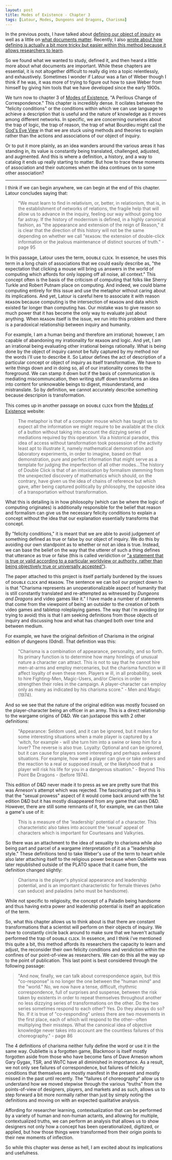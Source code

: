 ```yaml
---
layout: post
title: Modes of Existence - Chapter 3
tags: [Latour, Modes, Dungeons and Dragons, Charisma]
---
```


In the previous posts, I have talked about [defining our object of inquiry](https://nicklalone.com/2025/04/14/modes-defining-1) as well as a little on [what documents matter](https://nicklalone.com/2025/04/20/modes-docs-2). Recently, I also [wrote about how defining is actually a bit more tricky but easier within this method because it allows researchers to learn](https://nicklalone.com/2025/05/05/modes-learning). 

So we found what we wanted to study, defined it, and then heard a little more about what documents are important. While these chapters are essential, it is not altogether difficult to really dig into a topic relentlessly, and exhaustively. Sometimes I wonder if Latour was a fan of Weber though I think if he was, it was more of trying to figure out how to save Weber from himself by giving him tools that we have developed since the early 1900s.

We turn now to chapter 3 of [Modes of Existence](http://modesofexistence.org/#faq), "A Perilous Change of Correspondence." This chapter is incredibly dense. It ocilates between the "felicity conditions" or the conditions within which we can use language to achieve a description that is useful and the nature of knowledge as it moves among different networks. In specific, we are concerning ourselves about the trap of logic, the trap of reason, the trap of what Bourdieu might call the [God's Eye View](https://journals.sagepub.com/doi/abs/10.1177/0263276403206004?int.sj-abstract.similar-articles.7) in that we are stuck using methods and theories to explain rather than the actions and associations of our object of inquiry.

Or to put it more plainly, as an idea wanders around the various areas it has standing in, its value is constantly being translated, challenged, adjusted, and augmented. And this is where a definition, a history, and a way to catalog it ends up really starting to matter. But how to trace these moments of association and their outcomes when the idea continues on to some other association?

---

I think if we can begin anywhere, we can begin at the end of this chapter. Latour concludes saying that: 

> "We must learn to find in relativism, or, better, in relationism, that is, in the establishment of networks of relations, the fragile help that will allow us to advance in the inquiry, feeling our way without going too far astray. If the history of modernism is defined, in a highly canonical fashion, as "the appearance and extension of the reign of Reason," it is clear that the direction of this history will not be the same depending on whether we call "ʀᴇᴀsᴏɴ: the extension of double-click information or the jealous maintenance of distinct sources of truth." - page 95

In this passage, Latour uses the term, ᴅᴏᴜʙʟᴇ ᴄʟɪᴄᴋ. In essence, he uses this term in a long chain of associations that we could easily describe as, "the expectation that clicking a mouse will bring us answers in the world of computing which affords for only lopping off all noise, all context." This concept often is the basis of the criticism of computing that folks like Sherry Turkle and Robert Putnam place on computing. And indeed, we could blame computing entirely for this issue and use the metaphor without caring about its implications. And yet, Latour is careful here to associate it with reason ʀᴇᴀsᴏɴ because computing is the intersection of ʀᴇᴀsᴏɴ and data which existed far longer than computing has. Our mistake was to give reason so much power that it has become the only way to evaluate just about anything. When ʀᴇᴀsᴏɴ itself is the issue, we run into this problem and there is a paradoxical relationship between inquiry and humanity. 

For example, I am a human being and therefore am irrational; however, I am capable of abandoning my irrationality for ʀᴇᴀsᴏɴ and logic. And yet, I am an irrational being evaluating other irrational beings rationally. What is being done by the object of inquiry cannot be fully captured by my method nor the words i'll use to describe it. So Latour defines the act of description of a particular concept or object of inquiry as itself transformative. We have to write things down and in doing so, all of our irrationality comes to the foreground. We can stamp it down but if the basis of communication is mediating miscommuncation, then writing stuff down transforms an idea into content for unknowable beings to digest, misunderstand, and mistranslate. So by definition, we cannot accurately describe something because descripion is transformation. 

This comes up in another passage on ᴅᴏᴜʙʟᴇ ᴄʟɪᴄᴋ from the [Modes of Existence](http://modesofexistence.org/) website:

>The metaphor is that of a computer mouse which has taught us to expect all the information we might require to be available at the click of a button without taking into account the dizzying series of mediations required by this operation. Via a historical paradox, this idea of access without tansformation took possession of the activity least apt to illustrate it, namely mathematical demonstration and laboratory experiments, in order to imagine, based on that demonstration, pure and perfect information that might serve as a template for judging the imperfection of all other modes...The history of Double Click is that of an intoxication by formalism stemming from the unexpected discovery of mathematics which should, on the contrary, have given us the idea of chains of reference but which gave, after being captured politically by philosophy, the opposite idea of a transportation without transformation.

What this is detailing is in how philosophy (which can be where the logic of computing originates) is additionally responsible for the belief that reason and formalism can give us the necessary felicity conditions to explain a concept without the idea that our explanation essentially transforms that concept. 

By "felicity conditions," it is meant that we are able to avoid judgement of something defined as true or false by our object of inquiry. We do this by avoiding our own standpoint as to whether or not an idea is true. Instead, we can base the belief on the way that the utterer of such a thing defines that utterance as true or false (this is called veridiction or ["a statement that is true or valid according to a particular worldview or authority, rather than being objectively true or universally accepted"](https://en.wiktionary.org/wiki/veridiction)). 

The paper attached to this project is itself partially burdened by the issues of ᴅᴏᴜʙʟᴇ ᴄʟɪᴄᴋ and ʀᴇᴀsᴏɴ. The sentence we can boil our project down to is that "Charisma represents an unoperationalizable aspect of humanity that is still constantly translated and re-attempted as witnessed by *Dungeons and Dragons* and video games like it." I have made a number of statements that come from the viewpoint of being an outsider to the creation of both video games and tabletop roleplaying games. The way that i'm avoiding (or trying to avoid) this is that I am seeking definitions from those objects of inquiry and discussing how and what has changed both over time and between medium.

For example, we have the original definition of Charisma in the original edition of dungeons (0dnd). That definition was this: 

> "Charisma is a combination of appearance, personality, and so forth. Its primary function is to determine how many hirelings of unusual nature a character can attract. This is not to say that he cannot hire men-at-arms and employ mercenaries, but the charisma function w ill affect loyalty of even these men. Players w ill, in all probability, seek to hire Fighting-Men, Magic-Users, and/or Clerics in order to strengthen their roles in the campaign. A player-character can employ only as many as indicated by his charisma score." - Men and Magic (1974).

And so we see that the nature of the original edition was mostly focused on the player-character being an officer in an army. This is a direct relationship to the wargame origins of D&D. We can juxtapose this with 2 other definitions: 

> "Appearance: Seldom used, and it can be ignored, but it makes for some interesting situations when a male player is captured by a 'witch, for example - will she turn him into a swine or keep him for a lover? The reverse is also true. Loyalty: Optional and can be ignored, but it can cause for players some interesting and perhaps awkward situations. For example, how well a player can give or take orders and the reaction to a real or supposed insult, or the likelyhood that a player will risk his life for you in a dangerous situation." - Beyond This Point Be Dragons - (before 1974). 

This edition of D&D never made it to press as we are pretty sure that this was Arneson's attempt which was rejected. The fascinating part of this is that the "sexual prowess" aspect of it would come back around with the 1st edition D&D but it has mostly disappeared from any game that uses D&D. However, there are still some remnants of it, for example, we can then take a game's use of it:

> This is a measure of the 'leadership' potential of a character. This characteristic also takes into account the 'sexual' appeal of characters which is important for Courtesans and Valkyries.

So there was an attachment to the idea of sexuality to charisma while also being part and parcel of a wargame interpretation of it as a "leadership style." These definitions tend to take Weber's use of the term to heart while also later attaching itself to the religious power because when Oubliette was later republished outside of the PLATO space that it came from, the definition changed slightly: 

> Charisma is the player's physical appearance and leadership potential, and is an important characteristic for female thieves (who can seduce) and paladins (who must be handsome).

While not specific to religiosity, the concept of a Paladin being handsome and thus having extra power and leadership potential is itself an application of the term. 

So, what this chapter allows us to think about is that there are constant transformations that a scientist will perform on their objects of inquiry. We have to constantly circle back around to make sure that we haven't actually performed the trap of ᴅᴏᴜʙʟᴇ ᴄʟɪᴄᴋ. In essence, and I think i've mentioned this quite a bit, this method affords its researchers the capacity to learn and adjust, the reconsider their own felicity conditions and veridiction within the confines of our point-of-view as researchers. We can do this all the way up to the point of publication. This last point is best considered through the following passage: 

> "And now, finally, we can talk about correspondence again, but this "co-response" is no longer the one between the "human mind" and the "world." No, we now have a tense, difficult, rhythmic correspondence, full of surprises and suspense, between the risk taken by existents in order to repeat themselves throughout another no less dizzying series of transformations on the other. Do the two series sometimes respond to each other? Yes. Do they always do so? No. If it is true of "co-responding" unless there are two movements in the first place, each of which will respond to the other--often multiplying their missteps. What the canonical idea of objective knowledge never takes into account are the countless failures of this choreography." - page 86

The 4 definitions of charisma neither fully define the word or use it in the same way. Oubliette is a forgotten game, Blackmoor is itself mostly forgotten aside from those who have become fans of Dave Arneson whom Gary Gygax, TSR, and WoTC have all diminished in importance. As a result, we not only see failures of correspondence, but failures of felicity conditions that themselves are mostly manifest in the present and mostly missed in the past until recently. The "failures of choreography" allow us to understand how we moved stepwise through the various "truths" from the points-of-view of designers, players, and markets and as such, allows us to step forward a bit more normally rather than just by simply noting the definitions and moving on with an expected qualitative analysis. 

Affording for researcher learning, contextualization that can be performed by a variety of human and non-human actants, and allowing for multiple, contextualized truths, we can perform an analysis that allows us to show designers not only how a concept has been operationalized, digitized, or applied, but how those things were transformed from their origin points to their new moments of inflection. 

So while this chapter was dense as hell, I am excited about its implications and usefulness. 


